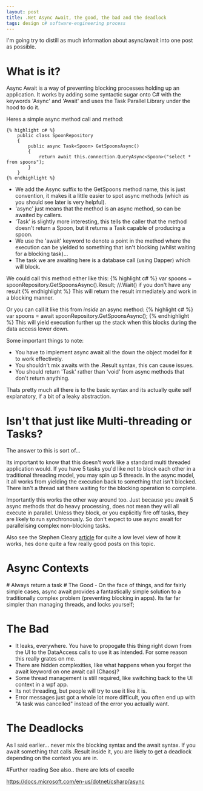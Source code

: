 ```yaml
---
layout: post
title: .Net Async Await, the good, the bad and the deadlock
tags: design c# software-engineering process
---
```


I'm going try to distill as much information about async/await into one post as possible.

# What is it?
Async Await is a way of preventing blocking processes holding up an application. It works by adding some syntactic sugar onto C# with the keywords 'Async' and 'Await' and uses the Task Parallel Library under the hood to do it.

Heres a simple async method call and method:

    {% highlight c# %}
        public class SpoonRepository
        {
            public async Task<Spoon> GetSpoonsAsync()
            {
                return await this.connection.QueryAsync<Spoon>("select * from spoons"); 
            }
        }
    {% endhighlight %}

- We add the Async suffix to the GetSpoons method name, this is just convention, it makes it a little easier to spot async methods (which as you should see later is very helpful).
- 'async' just means that the method is an async method, so can be awaited by callers.  
- 'Task<Spoon>' is slightly more interesting, this tells the caller that the method doesn't return a Spoon, but it returns a Task capable of producing a spoon. 
- We use the 'await' keyword to denote a point in the method where the execution can be yielded to something that isn't blocking (whilst waiting for a blocking task)... 
- The task we are awaiting here is a database call (using Dapper) which will block.

We could call this method either like this:
    {% highlight c# %}
        var spoons = spoonRepository.GetSpoonsAsync().Result; //.Wait() if you don't have any result
    {% endhighlight %}
This will return the result immediately and work in a blocking manner.

Or you can call it like this from *inside* an async method:
    {% highlight c# %}
        var spoons = await spoonRepository.GetSpoonsAsync();
    {% endhighlight %}
This will yield execution further up the stack when this blocks during the data access lower down.

Some important things to note:
- You have to implement async await all the down the object model for it to work effectively.
- You shouldn't mix awaits with the .Result syntax, this can cause issues.
- You should return 'Task' rather than 'void' from async methods that don't return anything.

Thats pretty much all there is to the basic syntax and its actually quite self explanatory, if a bit of a leaky abstraction.

# Isn't that just like Multi-threading or Tasks?
The answer to this is sort of...  

Its important to know that this doesn't work like a standard multi threaded application would. If you have 5 tasks you'd like not to block each other in a traditional threading model, you may spin up 5 threads. In the async model, it all works from yielding the execution back to something that isn't blocked. There isn't a thread sat there waiting for the blocking operation to complete. 

Importantly this works the other way around too. Just because you await 5 async methods that do heavy processing, does not mean they will all execute in parallel. Unless they block, or you explicitly fire off tasks, they are likely to run synchronously. So don't expect to use async await for parallelising complex non-blocking tasks.

Also see the Stephen Cleary [article](https://blog.stephencleary.com/2013/11/there-is-no-thread.html) for quite a low level view of how it works, hes done quite a few really good posts on this topic.

# Async Contexts
<TODO>
# Always return a task
<TODO>
# The Good
 - On the face of things, and for fairly simple cases, async await provides a fantastically simple solution to a traditionally complex problem (preventing blocking in apps).  Its far far simpler than managing threads, and locks yourself;

# The Bad
 - It leaks, everywhere. You have to propogate this thing right down from the UI to the DataAccess calls to use it as intended. For some reason this really grates on me.
 - There are hidden complexities, like what happens when you forget the await keyword on one await call (Chaos)? 
 - Some thread management is still required, like switching back to the UI context in a wpf app.
 - Its not threading, but people will try to use it like it is.
 - Error messages just got a whole lot more difficult, you often end up with "A task was cancelled" instead of the error you actually want.

# The Deadlocks
As I said earlier... never mix the blocking syntax and the await syntax. If you await something that calls .Result inside it, you are likely to get a deadlock depending on the context you are in.
<TODO>


#Further reading
See also.. there are lots of excelle

https://docs.microsoft.com/en-us/dotnet/csharp/async










